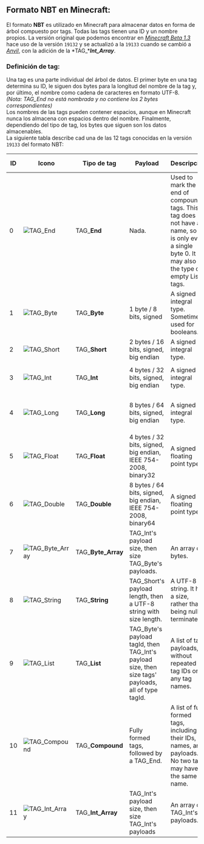 ## Formato NBT en Minecraft:
El formato **NBT** es utilizado en Minecraft para almacenar datos en forma de árbol compuesto por tags. Todas las tags tienen una ID y un nombre propios. La versión original que podemos encontrar en [*Minecraft Beta 1.3*](http://minecraft.gamepedia.com/Version_history/Beta#Beta_1.3) hace uso de la versión `19132` y se actualizó a la `19133` cuando se cambió a [*Anvil*](http://minecraft.gamepedia.com/Anvil_file_format), con la adición de la *TAG_****Int_Array***.  
### Definición de tag:  
Una tag es una parte individual del árbol de datos. El primer byte en una tag determina su ID, le siguen dos bytes para la longitud del nombre de la tag y, por último, el nombre como cadena de caracteres en formato UTF-8.  
*(Nota: TAG_End no está nombrada y no contiene los 2 bytes correspondientes)*  
Los nombres de las tags pueden contener espacios, aunque en Minecraft nunca los almacena con espacios dentro del nombre. Finalmente, dependiendo del tipo de tag, los bytes que siguen son los datos almacenables.  
La siguiente tabla describe cad una de las 12 tags conocidas en la versión `19133` del formato NBT:  

ID | Icono | Tipo de tag | Payload | Descripción | Capacidad de almacenamiento
--- | --- | --- | --- | --- | ---
0 | ![TAG_End](http://i.imgur.com/GbbSJOl.png "TAG_End") | TAG_**End** | Nada. | Used to mark the end of compound tags. This tag does not have a name, so it is only ever a single byte 0. It may also be the type of empty List tags. | Sin capacidad para almacenar datos.
1 | ![TAG_Byte](http://i.imgur.com/DLpKqKK.png "TAG_Byte") | TAG_**Byte** | 1 byte / 8 bits, signed | A signed integral type. Sometimes used for booleans. | Rango comprendido entre `-(2^7)` y `2^7 - 1`: Desde `-128` hasta `127`.
2 | ![TAG_Short](http://i.imgur.com/mOTYBeM.png "TAG_Short") | TAG_**Short** |  2 bytes / 16 bits, signed, big endian | A signed integral type. | Rango comprendido entre `-(2^15)` y `2^15 - 1`: Desde `-32.768` hasta `32.767`
3 | ![TAG_Int](http://i.imgur.com/S24DzxI.png "TAG_Int") | TAG_**Int** |  4 bytes / 32 bits, signed, big endian | A signed integral type. | Rango comprendido entre `-(2^31)` y `2^31 - 1`: Desde `-2.147.483.648` hasta `2.147.483.647`
4 | ![TAG_Long](http://i.imgur.com/DUiiE1O.png "TAG_Long") | TAG_**Long** |  8 bytes / 64 bits, signed, big endian | A signed integral type. | Rango comprendido entre `-(2^63)` y `2^63 - 1`: Desde `-9.223.372.036.854.775.808` hasta `9.223.372.036.854.775.807`.
5 | ![TAG_Float](http://i.imgur.com/SzJFi47.png "TAG_Float") | TAG_**Float** | 4 bytes / 32 bits, signed, big endian, IEEE 754-2008, binary32 | A signed floating point type. | Precision varies throughout number line; See Single-precision floating-point format.
6 | ![TAG_Double](http://i.imgur.com/RHW9hx9.png "TAG_Double") | TAG_**Double** | 8 bytes / 64 bits, signed, big endian, IEEE 754-2008, binary64 | A signed floating point type. | Precision varies throughout number line; See Single-precision floating-point format.
7 | ![TAG_Byte_Array](http://i.imgur.com/tOTGqjP.png "TAG_Byte_Array") | TAG_**Byte_Array** | TAG_Int's payload size, then size TAG_Byte's payloads. | An array of bytes. | Maximum number of elements ranges between `2^31 - 9` y `2^31 - 1`: `2.147.483.639` y `2.147.483.647`, depending on the specific JVM.
8 | ![TAG_String](http://i.imgur.com/c2NRyWV.png "TAG_String") | TAG_**String** | TAG_Short's payload length, then a UTF-8 string with size length. | A UTF-8 string. It has a size, rather than being null terminated. | `32.767` UTF-8 Code Points (see UTF-8 format; most commonly-used characters are a single code point).
9 | ![TAG_List](http://i.imgur.com/S7q49GR.png "TAG_List") | TAG_**List** | TAG_Byte's payload tagId, then TAG_Int's payload size, then size tags' payloads, all of type tagId. | A list of tag payloads, without repeated tag IDs or any tag names. | Due to JVM limitations and the implementation of ArrayList, the maximum number of list elements is `2^31 - 9` o `2.147.483.639`. Also note that List and Compound tags may not be nested beyond a depth of `512`.
10 | ![TAG_Compound](http://i.imgur.com/bRuYarV.png "TAG_Compound") | TAG_**Compound** | Fully formed tags, followed by a TAG_End. | A list of fully formed tags, including their IDs, names, and payloads. No two tags may have the same name. | Unlike lists, there is no hard limit to the amount of tags within a Compound (of course, there is always the implicit limit of virtual memory). Note, however, that Compound and List tags may not be nested beyond a depth of `512`.
11 | ![TAG_Int_Array](http://i.imgur.com/9K6IiQm.png "TAG_Int_Array") | TAG_**Int_Array** | TAG_Int's payload size, then size TAG_Int's payloads | An array of TAG_Int's payloads. | Maximum number of elements ranges between `2^31 - 9` and `2^31 - 1`: `2.147.483.639` and `2.147.483.647`, depending on the specific JVM.
